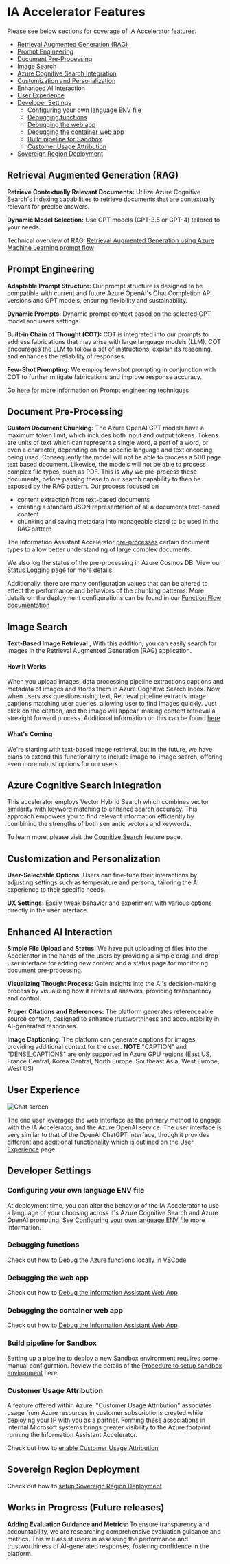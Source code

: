 # IA Accelerator Features

Please see below sections for coverage of IA Accelerator features. 

* [Retrieval Augmented Generation (RAG)](/docs/features/features.md#retrieval-augmented-generation-rag)
* [Prompt Engineering](/docs/features/features.md#prompt-engineering)
* [Document Pre-Processing](/docs/features/features.md#document-pre-processing)
* [Image Search](/docs/features/features.md#image-search)
* [Azure Cognitive Search Integration](/docs/features/features.md#azure-cognitive-search-integration)
* [Customization and Personalization](/docs/features/features.md#customization-and-personalization)
* [Enhanced AI Interaction](/docs/features/features.md#enhanced-ai-interaction)
* [User Experience](/docs/features/features.md#user-experience)
* [Developer Settings](/docs/features/features.md#developer-settings)
	* [Configuring your own language ENV file](/docs/features/features.md#configuring-your-own-language-env-file)
	* [Debugging functions](/docs/features/features.md#debugging-functions)
	* [Debugging the web app](/docs/features/features.md#debugging-the-web-app)
	* [Debugging the container web app](/docs/features/features.md#debugging-the-container-web-app)
	* [Build pipeline for Sandbox](/docs/features/features.md#build-pipeline-for-sandbox)
	* [Customer Usage Attribution](/docs/features/features.md#customer-usage-attribution)
* [Sovereign Region Deployment](/docs/features/features.md#sovereign-region-deployment)

## Retrieval Augmented Generation (RAG)

**Retrieve Contextually Relevant Documents:** Utilize Azure Cognitive Search's indexing capabilities to retrieve documents that are contextually relevant for precise answers.

**Dynamic Model Selection:** Use GPT models (GPT-3.5 or GPT-4) tailored to your needs.

Technical overview of RAG: [Retrieval Augmented Generation using Azure Machine Learning prompt flow](https://learn.microsoft.com/en-us/azure/machine-learning/concept-retrieval-augmented-generation?view=azureml-api-2#why-use-rag)

## Prompt Engineering

**Adaptable Prompt Structure:** Our prompt structure is designed to be compatible with current and future Azure OpenAI's Chat Completion API versions and GPT models, ensuring flexibility and sustainability.

**Dynamic Prompts:** Dynamic prompt context based on the selected GPT model and users settings.

**Built-in Chain of Thought (COT):** COT is integrated into our prompts to address fabrications that may arise with large language models (LLM). COT encourages the LLM to follow a set of instructions, explain its reasoning, and enhances the reliability of responses.

**Few-Shot Prompting:** We employ few-shot prompting in conjunction with COT to further mitigate fabrications and improve response accuracy.

Go here for more information on [Prompt engineering techniques](https://learn.microsoft.com/en-us/azure/ai-services/openai/concepts/advanced-prompt-engineering?pivots=programming-language-chat-completions)

## Document Pre-Processing

**Custom Document Chunking:** The Azure OpenAI GPT models have a maximum token limit, which includes both input and output tokens. Tokens are units of text which can represent a single word, a part of a word, or even a character, depending on the specific language and text encoding being used. Consequently the model will not be able to process a 500 page text based document. Likewise, the models will not be able to process complex file types, such as PDF. This is why we pre-process these documents, before passing these to our search capability to then be exposed by the RAG pattern. Our process focused on

* content extraction from text-based documents
* creating a standard JSON representation of all a documents text-based content
* chunking and saving metadata into manageable sized to be used in the RAG pattern

The Information Assistant Accelerator [pre-processes](/docs/features/document_pre_processing.md) certain document types to allow better understanding of large complex documents. 

We also log the status of the pre-processing in Azure Cosmos DB. View our [Status Logging](/functions/shared_code/status_log.md) page for more details.

Additionally, there are many configuration values that can be altered to effect the performance and behaviors of the chunking patterns. More details on the deployment configurations can be found in our [Function Flow documentation](/docs/functions_flow.md)

## Image Search
**Text-Based Image Retrieval** , With this addition, you can easily search for images in the Retrieval Augmented Generation (RAG) application.

#### How It Works

When you upload images, data processing pipeline extractions captions and metadata of images and stores them in Azure Cognitive Search Index. Now, when users ask questions using text, Retrieval pipeline extracts image captions matching user queries, allowing user to find images quickly. Just click on the citation, and the image will appear, making content retrieval a streaight forward process. Additional information on this can be found [here](/docs/features/document_pre_processing.md)

#### What's Coming

We're starting with text-based image retrieval, but in the future, we have plans to extend this functionality to include image-to-image search, offering even more robust options for our users.


## Azure Cognitive Search Integration

This accelerator employs Vector Hybrid Search which combines vector similarity with keyword matching to enhance search accuracy. This approach empowers you to find relevant information efficiently by combining the strengths of both semantic vectors and keywords.

To learn more, please visit the [Cognitive Search](/docs/features/cognitive_search.md) feature page.

## Customization and Personalization

**User-Selectable Options:** Users can fine-tune their interactions by adjusting settings such as temperature and persona, tailoring the AI experience to their specific needs.

**UX Settings:** Easily tweak behavior and experiment with various options directly in the user interface.

## Enhanced AI Interaction

**Simple File Upload and Status:** We have put uploading of files into the Accelerator in the hands of the users by providing a simple drag-and-drop user interface for adding new content and a status page for monitoring document pre-processing.

**Visualizing Thought Process:** Gain insights into the AI's decision-making process by visualizing how it arrives at answers, providing transparency and control.

**Proper Citations and References:** The platform generates referenceable source content, designed to enhance trustworthiness and accountability in AI-generated responses.

**Image Captioning**: The platform can generate captions for images, providing additional context for the user. **NOTE**:"CAPTION" and "DENSE_CAPTIONS" are only supported in Azure GPU regions (East US, France Central, Korea Central, North Europe, Southeast Asia, West Europe, West US)

## User Experience

![Chat screen](/docs/images/info_assistant_chatscreen.png)

The end user leverages the web interface as the primary method to engage with the IA Accelerator, and the Azure OpenAI service. The user interface is very similar to that of the OpenAI ChatGPT interface, though it provides different and additional functionality which is outlined on the [User Experience](/docs/features/user_experience.md) page. 

## Developer Settings

### Configuring your own language ENV file

At deployment time, you can alter the behavior of the IA Accelerator to use a language of your choosing across it's Azure Cognitive Search and Azure OpenAI prompting. See [Configuring your own language ENV file](/docs/features/configuring_language_env_files.md) more information.

### Debugging functions

Check out how to [Debug the Azure functions locally in VSCode](/docs/function_debug.md)

### Debugging the web app

Check out how to [Debug the Information Assistant Web App](/docs/webapp_debug.md)

### Debugging the container web app

Check out how to [Debug the Information Assistant Web App](/docs/container_webapp_debug.md)


### Build pipeline for Sandbox

Setting up a pipeline to deploy a new Sandbox environment requires some manual configuration. Review the details of the [Procedure to setup sandbox environment](/docs/deployment/setting_up_sandbox_environment.md) here.

### Customer Usage Attribution

A feature offered within Azure, "Customer Usage Attribution" associates usage from Azure resources in customer subscriptions created while deploying your IP with you as a partner. Forming these associations in internal Microsoft systems brings greater visibility to the Azure footprint running the Information Assistant Accelerator.

Check out how to [enable Customer Usage Attribution](/docs/features/enable_customer_usage_attribution.md)

## Sovereign Region Deployment

Check out how to [setup Sovereign Region Deployment](/docs/deployment/enable_sovereign_deployment.md)

## Works in Progress (Future releases)

**Adding Evaluation Guidance and Metrics:** To ensure transparency and accountability, we are researching comprehensive evaluation guidance and metrics. This will assist users in assessing the performance and trustworthiness of AI-generated responses, fostering confidence in the platform.